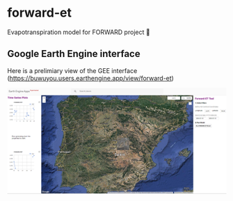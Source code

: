 # forward-et
Evapotranspiration model for FORWARD project :ear_of_rice:


## Google Earth Engine interface

Here is a prelimiary view of the GEE interface (https://buwuyou.users.earthengine.app/view/forward-et)

![gee app](GEEAPP.PNG)
